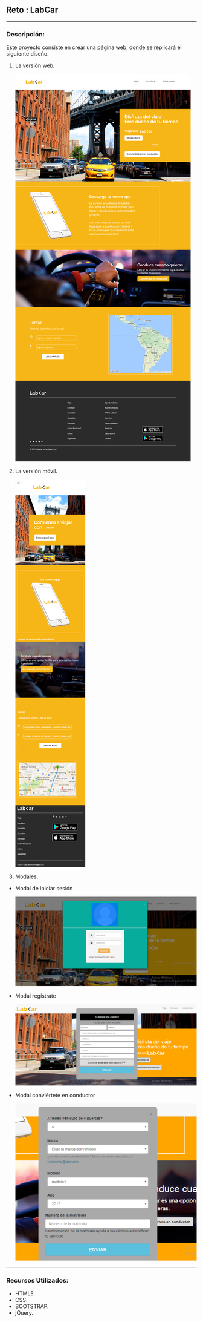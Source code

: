 ## Reto :  LabCar  
***
###  Descripción:
  Este proyecto consiste en crear una página web, donde se replicará el siguiente diseño.


1. La versión web.

     ![version web](assets/docs/version-web.png "version web")

2. La versión móvil.

     ![version movil](assets/docs/version-movil.png "version movil")

3. Modales.

  * Modal de iniciar sesión

      ![modal iniciar sesión](assets/docs/modal-inicio-sesion.png "modal iniciar sesión")

  * Modal regístrate

      ![modal regístrate](assets/docs/modal-registrate.png "modal regístrate")

  * Modal conviértete en conductor

      ![modal conviertete](assets/docs/modal-conductor.png "modal conviértete")


***
###  Recursos Utilizados:
* HTML5.
* CSS.
* BOOTSTRAP.
* jQuery.
